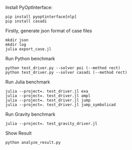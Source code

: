 Install PyOptInterface:

```
pip install pyoptinterface[nlp]
pip install casadi
```

Firstly, generate json format of case files

```
mkdir json
mkdir log
julia export_case.jl
```

Run Python benchmark

```
python test_driver.py --solver poi (--method rect)
python test_driver.py --solver casadi (--method rect)
```

Run Julia benchmark

```
julia --project=. test_driver.jl exa
julia --project=. test_driver.jl ampl
julia --project=. test_driver.jl jump
julia --project=. test_driver.jl jump_symbolicad
```

Run Gravity benchmark
```
julia --project=. test_gravity_driver.jl
```

Show Result

```
python analyze_result.py
```
